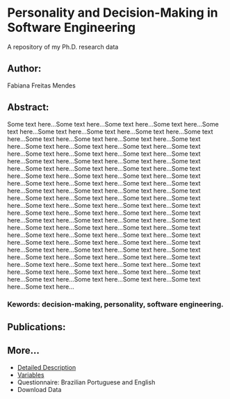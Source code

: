 # Personality and Decision-Making in Software Engineering
A repository of my Ph.D. research data

## Author:
Fabiana Freitas Mendes

## Abstract:
Some text here...Some text here...Some text here...Some text here...Some text here...Some text here...Some text here...Some text here...Some text here...Some text here...Some text here...Some text here...Some text here...Some text here...Some text here...Some text here...Some text here...Some text here...Some text here...Some text here...Some text here...Some text here...Some text here...Some text here...Some text here...Some text here...Some text here...Some text here...Some text here...Some text here...Some text here...Some text here...Some text here...Some text here...Some text here...Some text here...Some text here...Some text here...Some text here...Some text here...Some text here...Some text here...Some text here...Some text here...Some text here...Some text here...Some text here...Some text here...Some text here...Some text here...Some text here...Some text here...Some text here...Some text here...Some text here...Some text here...Some text here...Some text here...Some text here...Some text here...Some text here...Some text here...Some text here...Some text here...Some text here...Some text here...Some text here...Some text here...Some text here...Some text here...Some text here...Some text here...Some text here...Some text here...Some text here...Some text here...Some text here...Some text here...Some text here...Some text here...Some text here...Some text here...Some text here...Some text here...Some text here...Some text here...Some text here...Some text here...Some text here...Some text here...
### Kewords: decision-making, personality, software engineering.

## Publications:

## More...
* [Detailed Description](https://github.com/fabianafmendes/DMSxPersonality/blob/1ed71275b6cc59056c2a546ca6bd07360a14dc87/Protocol/detailedDescription.md)
* [Variables](https://github.com/fabianafmendes/DMSxPersonality/blob/1ed71275b6cc59056c2a546ca6bd07360a14dc87/Protocol/variables.md)
* Questionnaire: Brazilian Portuguese and English
* Download Data
